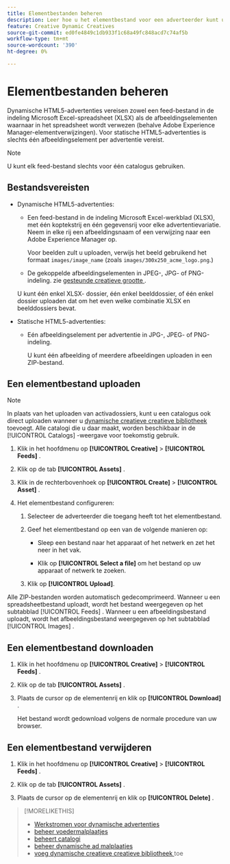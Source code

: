 ```yaml
---
title: Elementbestanden beheren
description: Leer hoe u het elementbestand voor een adverteerder kunt uploaden en beheren.
feature: Creative Dynamic Creatives
source-git-commit: ed0fe4849c1db933f1c68a49fc848acd7c74af5b
workflow-type: tm+mt
source-wordcount: '390'
ht-degree: 0%

---
```


# Elementbestanden beheren

Dynamische HTML5-advertenties vereisen zowel een feed-bestand in de indeling Microsoft Excel-spreadsheet (XLSX) als de afbeeldingselementen waarnaar in het spreadsheet wordt verwezen (behalve Adobe Experience Manager-elementverwijzingen). Voor statische HTML5-advertenties is slechts één afbeeldingselement per advertentie vereist.

>[!NOTE]
>
> U kunt elk feed-bestand slechts voor één catalogus gebruiken.

## Bestandsvereisten

* Dynamische HTML5-advertenties:

   * Een feed-bestand in de indeling Microsoft Excel-werkblad (XLSX), met één koptekstrij en één gegevensrij voor elke advertentievariatie. Neem in elke rij een afbeeldingsnaam of een verwijzing naar een Adobe Experience Manager op.<!-- need spec of available column names that the user-created header names must map to; need to reference it in feed template topic too, so make it a separate file/appendix. -->

     Voor beelden zult u uploaden, verwijs het beeld gebruikend het formaat `images/image_name` (zoals `images/300x250_acme_logo.png`.) <!-- Verify.  Also need to include the spec for how to reference images in AEM -->

   * De gekoppelde afbeeldingselementen in JPEG-, JPG- of PNG-indeling.<!-- NOT GIF still? And is this true: The maximum file size is two (2) MB. --> zie [ gesteunde creatieve grootte ](/help/creative/creative-libraries/creative-sizes.md).

  U kunt één enkel XLSX- dossier, één enkel beelddossier, of één enkel dossier uploaden dat om het even welke combinatie XLSX en beelddossiers bevat.<!-- Check w/eng re any limitations or best practices WRT number of files and filesize allowed -->

* Statische HTML5-advertenties:

   * Eén afbeeldingselement per advertentie in JPG-, JPEG- of PNG-indeling.

     U kunt één afbeelding of meerdere afbeeldingen uploaden in een ZIP-bestand.<!-- Check w/eng re any limitations or best practices WRT number of files and filesize allowed -->

## Een elementbestand uploaden

>[!NOTE]
>
>In plaats van het uploaden van activadossiers, kunt u een catalogus ook direct uploaden wanneer u [ dynamische creatieve creatieve bibliotheek ](/help/creative/creative-libraries/creative-add-dynamic.md) toevoegt. Alle catalogi die u daar maakt, worden beschikbaar in de [!UICONTROL Catalogs] -weergave voor toekomstig gebruik.

1. Klik in het hoofdmenu op **[!UICONTROL Creative]** > **[!UICONTROL Feeds]** .

1. Klik op de tab **[!UICONTROL Assets]** .

1. Klik in de rechterbovenhoek op **[!UICONTROL Create]** > **[!UICONTROL Asset]** .

1. Het elementbestand configureren:

   1. Selecteer de adverteerder die toegang heeft tot het elementbestand.

   1. Geef het elementbestand op een van de volgende manieren op:

      * Sleep een bestand naar het apparaat of het netwerk en zet het neer in het vak.

      * Klik op **[!UICONTROL Select a file]** om het bestand op uw apparaat of netwerk te zoeken.

   1. Klik op **[!UICONTROL Upload]**.

Alle ZIP-bestanden worden automatisch gedecomprimeerd. Wanneer u een spreadsheetbestand uploadt, wordt het bestand weergegeven op het subtabblad [!UICONTROL Feeds] . Wanneer u een afbeeldingsbestand uploadt, wordt het afbeeldingsbestand weergegeven op het subtabblad [!UICONTROL Images] .

## Een elementbestand downloaden

1. Klik in het hoofdmenu op **[!UICONTROL Creative]** > **[!UICONTROL Feeds]** .

1. Klik op de tab **[!UICONTROL Assets]** .

1. Plaats de cursor op de elementenrij en klik op **[!UICONTROL Download]** .

   Het bestand wordt gedownload volgens de normale procedure van uw browser.

## Een elementbestand verwijderen

1. Klik in het hoofdmenu op **[!UICONTROL Creative]** > **[!UICONTROL Feeds]** .

1. Klik op de tab **[!UICONTROL Assets]** .

1. Plaats de cursor op de elementenrij en klik op **[!UICONTROL Delete]** .

>[!MORELIKETHIS]
>
>* [ Werkstromen voor dynamische advertenties ](/help/creative/introduction/workflow-dynamic-ads.md)
>* [ beheer voedermalplaatjes ](/help/creative/feeds/feed-template-manage.md)
>* [ beheert catalogi ](/help/creative/feeds/catalog-manage.md)
>* [ beheer dynamische ad malplaatjes ](/help/creative/ad-templates/ad-template-manage.md)
>* [ voeg dynamische creatieve creatieve bibliotheek ](/help/creative/creative-libraries/creative-add-dynamic.md) toe
